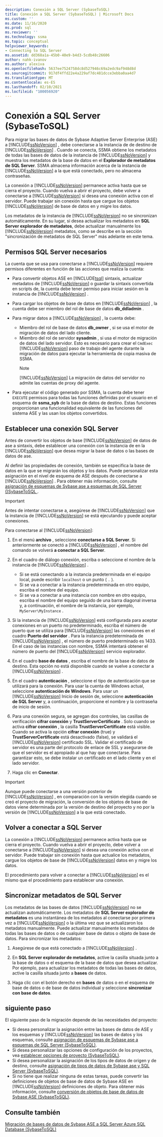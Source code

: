 ```yaml
---
description: Conexión a SQL Server (SybaseToSQL)
title: Conexión a SQL Server (SybaseToSQL) | Microsoft Docs
ms.custom: ''
ms.date: 11/16/2020
ms.prod: sql
ms.reviewer: ''
ms.technology: ssma
ms.topic: conceptual
helpviewer_keywords:
- Connecting to SQL Server
ms.assetid: dd368a1a-45b0-40e9-b4d3-5cdb48c26606
author: nahk-ivanov
ms.author: alexiva
ms.openlocfilehash: 5637ee7524758dc8d527946c69a2edc9af948d8d
ms.sourcegitcommit: 917df4ffd22e4a229af7dc481dcce3ebba0aa4d7
ms.translationtype: MT
ms.contentlocale: es-ES
ms.lasthandoff: 02/10/2021
ms.locfileid: "100056920"
---
```

# <a name="connecting-to-sql-server-sybasetosql"></a>Conexión a SQL Server (SybaseToSQL)

Para migrar las bases de datos de Sybase Adaptive Server Enterprise (ASE) a [!INCLUDE[ssNoVersion](../../includes/ssnoversion-md.md)] , debe conectarse a la instancia de de destino de [!INCLUDE[ssNoVersion](../../includes/ssnoversion-md.md)] . Cuando se conecta, SSMA obtiene los metadatos de todas las bases de datos de la instancia de [!INCLUDE[ssNoVersion](../../includes/ssnoversion-md.md)] y muestra los metadatos de la base de datos en el **Explorador de metadatos de SQL Server**. SSMA almacena información acerca de la instancia de [!INCLUDE[ssNoVersion](../../includes/ssnoversion-md.md)] a la que está conectado, pero no almacena contraseñas.

La conexión a [!INCLUDE[ssNoVersion](../../includes/ssnoversion-md.md)] permanece activa hasta que se cierra el proyecto. Cuando vuelva a abrir el proyecto, debe volver a conectarse a [!INCLUDE[ssNoVersion](../../includes/ssnoversion-md.md)] si desea una conexión activa con el servidor. Puede trabajar sin conexión hasta que cargue los objetos [!INCLUDE[ssNoVersion](../../includes/ssnoversion-md.md)] de base de datos en y migre los datos.

Los metadatos de la instancia de [!INCLUDE[ssNoVersion](../../includes/ssnoversion-md.md)] no se sincronizan automáticamente. En su lugar, si desea actualizar los metadatos en **SQL Server explorador de metadatos**, debe actualizar manualmente los [!INCLUDE[ssNoVersion](../../includes/ssnoversion-md.md)] metadatos, como se describe en la sección "sincronización de metadatos de SQL Server" más adelante en este tema.

## <a name="required-sql-server-permissions"></a>Permisos SQL Server necesarios

La cuenta que se usa para conectarse a [!INCLUDE[ssNoVersion](../../includes/ssnoversion-md.md)] requiere permisos diferentes en función de las acciones que realiza la cuenta:

- Para convertir objetos ASE en [!INCLUDE[tsql](../../includes/tsql-md.md)] sintaxis, actualizar metadatos de [!INCLUDE[ssNoVersion](../../includes/ssnoversion-md.md)] o guardar la sintaxis convertida en scripts de, la cuenta debe tener permiso para iniciar sesión en la instancia de [!INCLUDE[ssNoVersion](../../includes/ssnoversion-md.md)] .

- Para cargar los objetos de base de datos en [!INCLUDE[ssNoVersion](../../includes/ssnoversion-md.md)] , la cuenta debe ser miembro del rol de base de datos **db_ddladmin** .

- Para migrar datos a [!INCLUDE[ssNoVersion](../../includes/ssnoversion-md.md)] , la cuenta debe:
  - Miembro del rol de base de datos **db_owner** , si se usa el motor de migración de datos del lado cliente.
  - Miembro del rol de servidor **sysadmin** , si usa el motor de migración de datos del lado servidor. Esto es necesario para crear el `CmdExec` [!INCLUDE[ssNoVersion](../../includes/ssnoversion-md.md)] paso de trabajo del agente durante la migración de datos para ejecutar la herramienta de copia masiva de SSMA.
    > [!NOTE]
    > [!INCLUDE[ssNoVersion](../../includes/ssnoversion-md.md)] La migración de datos del servidor no admite las cuentas de proxy del agente.

- Para ejecutar el código generado por SSMA, la cuenta debe tener `EXECUTE` permisos para todas las funciones definidas por el usuario en el esquema de **ssma_syb** de la base de datos de destino. Estas funciones proporcionan una funcionalidad equivalente de las funciones del sistema ASE y las usan los objetos convertidos.

## <a name="establishing-a-sql-server-connection"></a>Establecer una conexión SQL Server

Antes de convertir los objetos de base [!INCLUDE[ssNoVersion](../../includes/ssnoversion-md.md)] de datos de ase a sintaxis, debe establecer una conexión con la instancia de en la [!INCLUDE[ssNoVersion](../../includes/ssnoversion-md.md)] que desea migrar la base de datos o las bases de datos de ase.

Al definir las propiedades de conexión, también se especifica la base de datos en la que se migrarán los objetos y los datos. Puede personalizar esta asignación en el nivel de esquema de ASE después de conectarse a [!INCLUDE[ssNoVersion](../../includes/ssnoversion-md.md)] . Para obtener más información, consulte [asignación de esquemas de Sybase ase a esquemas de SQL Server &#40;&#41;SybaseToSQL ](../../ssma/sybase/mapping-sybase-ase-schemas-to-sql-server-schemas-sybasetosql.md).

> [!IMPORTANT]
> Antes de intentar conectarse a, asegúrese de [!INCLUDE[ssNoVersion](../../includes/ssnoversion-md.md)] que la instancia de [!INCLUDE[ssNoVersion](../../includes/ssnoversion-md.md)] se está ejecutando y puede aceptar conexiones.

Para conectarse al [!INCLUDE[ssNoVersion](../../includes/ssnoversion-md.md)]:
  
1. En el menú **archivo** , seleccione **conectarse a SQL Server**.
   Si anteriormente se conectó a [!INCLUDE[ssNoVersion](../../includes/ssnoversion-md.md)] , el nombre del comando se volverá **a conectar a SQL Server**.

2. En el cuadro de diálogo conexión, escriba o seleccione el nombre de la instancia de [!INCLUDE[ssNoVersion](../../includes/ssnoversion-md.md)] .  
   - Si se está conectando a la instancia predeterminada en el equipo local, puede escribir `localhost` o un punto ( `.` ).
   - Si se va a conectar a la instancia predeterminada en otro equipo, escriba el nombre del equipo.
   - Si se va a conectar a una instancia con nombre en otro equipo, escriba el nombre del equipo seguido de una barra diagonal inversa y, a continuación, el nombre de la instancia, por ejemplo, `MyServer\MyInstance` .

3. Si la instancia de [!INCLUDE[ssNoVersion](../../includes/ssnoversion-md.md)] está configurada para aceptar conexiones en un puerto no predeterminado, escriba el número de puerto que se utiliza para [!INCLUDE[ssNoVersion](../../includes/ssnoversion-md.md)] las conexiones en el cuadro **Puerto del servidor** . Para la instancia predeterminada de [!INCLUDE[ssNoVersion](../../includes/ssnoversion-md.md)] , el número de puerto predeterminado es 1433. En el caso de las instancias con nombre, SSMA intentará obtener el número de puerto del [!INCLUDE[ssNoVersion](../../includes/ssnoversion-md.md)] servicio explorador.

4. En el cuadro **base de datos** , escriba el nombre de la base de datos de destino.
   Esta opción no está disponible cuando se vuelve a conectar a [!INCLUDE[ssNoVersion](../../includes/ssnoversion-md.md)] .

5. En el cuadro **autenticación** , seleccione el tipo de autenticación que se utilizará para la conexión. Para usar la cuenta de Windows actual, seleccione **autenticación de Windows**. Para usar un [!INCLUDE[ssNoVersion](../../includes/ssnoversion-md.md)] Inicio de sesión de, seleccione **autenticación de SQL Server** y, a continuación, proporcione el nombre y la contraseña de inicio de sesión.

6. Para una conexión segura, se agregan dos controles, las casillas de verificación **cifrar conexión** y **TrustServerCertificate** . Solo cuando se activa **cifrar conexión** , la casilla **TrustServerCertificate** está visible. Cuando se activa la opción **cifrar conexión** (true) y **TrustServerCertificate** está desactivado (false), se validará el [!INCLUDE[ssNoVersion](../../includes/ssnoversion-md.md)] certificado SSL. Validar el certificado de servidor es una parte del protocolo de enlace de SSL y asegurarse de que el servidor es el apropiado al que hay que conectarse. Para garantizar esto, se debe instalar un certificado en el lado cliente y en el lado servidor.

7. Haga clic en **Conectar**.

> [!IMPORTANT]
> Aunque puede conectarse a una versión posterior de [!INCLUDE[ssNoVersion](../../includes/ssnoversion-md.md)] , en comparación con la versión elegida cuando se creó el proyecto de migración, la conversión de los objetos de base de datos viene determinada por la versión de destino del proyecto y no por la versión de [!INCLUDE[ssNoVersion](../../includes/ssnoversion-md.md)] a la que está conectado.

## <a name="reconnecting-to-sql-server"></a>Volver a conectar a SQL Server

La conexión a [!INCLUDE[ssNoVersion](../../includes/ssnoversion-md.md)] permanece activa hasta que se cierra el proyecto. Cuando vuelva a abrir el proyecto, debe volver a conectarse a [!INCLUDE[ssNoVersion](../../includes/ssnoversion-md.md)] si desea una conexión activa con el servidor. Puede trabajar sin conexión hasta que actualice los metadatos, cargue los objetos de base de [!INCLUDE[ssNoVersion](../../includes/ssnoversion-md.md)] datos en y migre los datos.

El procedimiento para volver a conectar a [!INCLUDE[ssNoVersion](../../includes/ssnoversion-md.md)] es el mismo que el procedimiento para establecer una conexión.

## <a name="synchronizing-sql-server-metadata"></a>Sincronizar metadatos de SQL Server

Los metadatos de las bases de datos [!INCLUDE[ssNoVersion](../../includes/ssnoversion-md.md)] no se actualizan automáticamente. Los metadatos de **SQL Server explorador de metadatos** es una instantánea de los metadatos al conectarse por primera vez a [!INCLUDE[ssNoVersion](../../includes/ssnoversion-md.md)] o la última vez que se actualizaron los metadatos manualmente. Puede actualizar manualmente los metadatos de todas las bases de datos o de cualquier base de datos o objeto de base de datos. Para sincronizar los metadatos:

1. Asegúrese de que está conectado a [!INCLUDE[ssNoVersion](../../includes/ssnoversion-md.md)] .

2. En **SQL Server explorador de metadatos**, active la casilla situada junto a la base de datos o el esquema de la base de datos que desea actualizar.
   Por ejemplo, para actualizar los metadatos de todas las bases de datos, active la casilla situada junto a **bases** de datos.

3. Haga clic con el botón derecho en **bases** de datos o en el esquema de base de datos o de base de datos individual y seleccione **sincronizar con base de datos**.

## <a name="next-step"></a>siguiente paso

El siguiente paso de la migración depende de las necesidades del proyecto:

- Si desea personalizar la asignación entre las bases de datos de ASE y los esquemas y [!INCLUDE[ssNoVersion](../../includes/ssnoversion-md.md)] las bases de datos y los esquemas, consulte [asignación de esquemas de Sybase ase a esquemas de SQL Server &#40;SybaseToSQL&#41;](../../ssma/sybase/mapping-sybase-ase-schemas-to-sql-server-schemas-sybasetosql.md).
- Si desea personalizar las opciones de configuración de los proyectos, vea [establecer opciones de proyecto &#40;SybaseToSQL&#41;](../../ssma/sybase/setting-project-options-sybasetosql.md).
- Si desea personalizar la asignación de los tipos de datos de origen y de destino, consulte [asignación de tipos de datos de Sybase ase y SQL Server &#40;SybaseToSQL&#41;](../../ssma/sybase/mapping-sybase-ase-and-sql-server-data-types-sybasetosql.md).
- Si no tiene que realizar ninguna de estas tareas, puede convertir las definiciones de objetos de base de datos de Sybase ASE en [!INCLUDE[ssNoVersion](../../includes/ssnoversion-md.md)] definiciones de objeto. Para obtener más información, consulte [conversión de objetos de base de datos de Sybase ASE &#40;SybaseToSQL&#41;](../../ssma/sybase/converting-sybase-ase-database-objects-sybasetosql.md).

## <a name="see-also"></a>Consulte también

[Migración de bases de datos de Sybase ASE a SQL Server Azure SQL Database &#40;SybaseToSQL&#41;](../../ssma/sybase/migrating-sybase-ase-databases-to-sql-server-azure-sql-db-sybasetosql.md)
